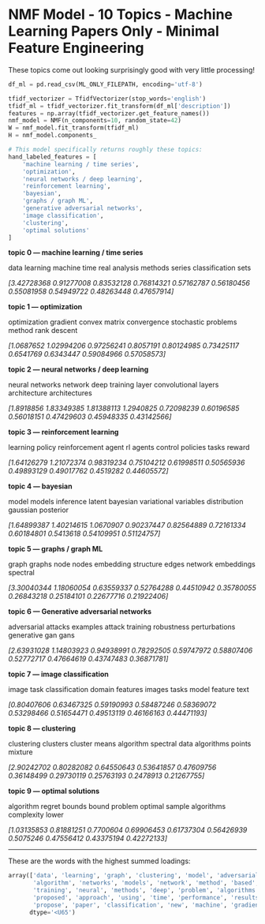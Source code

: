 # NMF Model - 10 Topics - Machine Learning Papers Only - Minimal Feature Engineering

These topics come out looking surprisingly good with very little processing!

```python
df_ml = pd.read_csv(ML_ONLY_FILEPATH, encoding='utf-8')

tfidf_vectorizer = TfidfVectorizer(stop_words='english')
tfidf_ml = tfidf_vectorizer.fit_transform(df_ml['description'])
features = np.array(tfidf_vectorizer.get_feature_names())
nmf_model = NMF(n_components=10, random_state=42)
W = nmf_model.fit_transform(tfidf_ml)
H = nmf_model.components_

# This model specifically returns roughly these topics:
hand_labeled_features = [
    'machine learning / time series',
    'optimization',
    'neural networks / deep learning',
    'reinforcement learning',
    'bayesian',
    'graphs / graph ML',
    'generative adversarial networks',
    'image classification',
    'clustering',
    'optimal solutions'
]
```

**topic 0 — machine learning / time series**

data learning machine time real analysis methods series classification sets

_[3.42728368 0.91277008 0.83532128 0.76814321 0.57162787 0.56180456
 0.55081958 0.54949722 0.48263448 0.47657914]_

**topic 1 — optimization**

optimization gradient convex matrix convergence stochastic problems method rank descent

_[1.0687652  1.02994206 0.97256241 0.8057191  0.80124985 0.73425117
 0.6541769  0.6343447  0.59084966 0.57058573]_

**topic 2 — neural networks / deep learning**

neural networks network deep training layer convolutional layers architecture architectures

_[1.8918856  1.83349385 1.81388113 1.2940825  0.72098239 0.60196585
 0.56018151 0.47429603 0.45948335 0.43142566]_

**topic 3 — reinforcement learning**

learning policy reinforcement agent rl agents control policies tasks reward

_[1.64126279 1.21072374 0.98319234 0.75104212 0.61998511 0.50565936
 0.49893129 0.49017762 0.4519282  0.44605572]_

**topic 4 — bayesian**

model models inference latent bayesian variational variables distribution gaussian posterior

_[1.64899387 1.40214615 1.0670907  0.90237447 0.82564889 0.72161334
 0.60184801 0.5413618  0.54109951 0.51124757]_

**topic 5 — graphs / graph ML**

graph graphs node nodes embedding structure edges network embeddings spectral

_[3.30040344 1.18060054 0.63559337 0.52764288 0.44510942 0.35780055
 0.26843218 0.25184101 0.22677716 0.21922406]_

**topic 6 — Generative adversarial networks**

adversarial attacks examples attack training robustness perturbations generative gan gans

_[2.63931028 1.14803923 0.94938991 0.78292505 0.59747972 0.58807406
 0.52772717 0.47664619 0.43747483 0.36871781]_

**topic 7 — image classification**

image task classification domain features images tasks model feature text

_[0.80407606 0.63467325 0.59190993 0.58487246 0.58369072 0.53298466
 0.51654471 0.49513119 0.46166163 0.44471193]_

**topic 8 — clustering**

clustering clusters cluster means algorithm spectral data algorithms points mixture

_[2.90242702 0.80282082 0.64550643 0.53641857 0.47609756 0.36148499
 0.29730119 0.25763193 0.2478913  0.21267755]_

**topic 9 — optimal solutions**

algorithm regret bounds bound problem optimal sample algorithms complexity lower

_[1.03135853 0.81881251 0.7700604  0.69906453 0.61737304 0.56426939
 0.5075246  0.47556412 0.43375194 0.42272133]_

---

These are the words with the highest summed loadings:

```python
array(['data', 'learning', 'graph', 'clustering', 'model', 'adversarial',
       'algorithm', 'networks', 'models', 'network', 'method', 'based',
       'training', 'neural', 'methods', 'deep', 'problem', 'algorithms',
       'proposed', 'approach', 'using', 'time', 'performance', 'results',
       'propose', 'paper', 'classification', 'new', 'machine', 'gradient'],
      dtype='<U65')
```